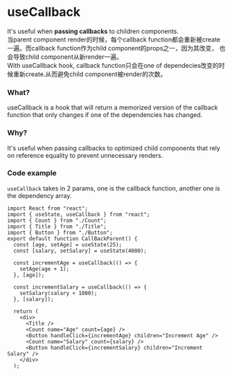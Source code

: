 # useCallback
It's useful when **passing callbacks** to children components.     
当parent component render的时候，每个callback function都会重新被create一遍。而callback function作为child component的props之一，因为其改变， 也会导致child component从新render一遍。    
With useCallback hook, callback function只会在one of dependecies改变的时候重新create.从而避免child component被render的次数。    
### What?
useCallback is a hook that will return a memorized version of the callback function that only changes if one of the dependencies has changed.    
### Why?
It's useful when passing callbacks to optimized child components that rely on reference equality to prevent unnecessary renders.    
### Code example
`useCallback` takes in 2 params, one is the callback function, another one is the dependency array.     
```
import React from "react";
import { useState, useCallback } from "react";
import { Count } from "./Count";
import { Title } from "./Title";
import { Button } from "./Button";
export default function CallBackParent() {
  const [age, setAge] = useState(25);
  const [salary, setSalary] = useState(4000);

  const incrementAge = useCallback(() => {
    setAge(age + 1);
  }, [age]);

  const incrementSalary = useCallback(() => {
    setSalary(salary + 1000);
  }, [salary]);

  return (
    <div>
      <Title />
      <Count name="Age" count={age} />
      <Button handleClick={incrementAge} children="Increment Age" />
      <Count name="Salary" count={salary} />
      <Button handleClick={incrementSalary} children="Increment Salary" />
    </div>
  );
```
